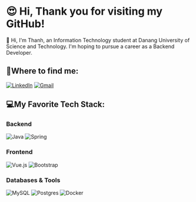 # 😍 Hi, Thank you for visiting my GitHub!
👋 Hi, I'm Thanh, an Information Technology student at Danang University of Science and Technology. I'm hoping to pursue a career as a Backend Developer.

## 👀Where to find me:
[![LinkedIn](https://img.shields.io/badge/LinkedIn-%230077B5.svg?style=for-the-badge&logo=linkedin&logoColor=white)](https://www.linkedin.com/in/v%C4%83n-c%C3%B4ng-ch%C3%AD-thanh-03b394310/) 
[![Gmail](https://img.shields.io/badge/Gmail-D14836?style=for-the-badge&logo=gmail&logoColor=white)](mailto:vancongchithanh2004@gmail.com)

## 💻My Favorite Tech Stack:

### Backend
![Java](https://img.shields.io/badge/java-%23ED8B00.svg?style=for-the-badge&logo=openjdk&logoColor=white) 
![Spring](https://img.shields.io/badge/spring-%23323330.svg?style=for-the-badge&logo=spring&logoColor=white) 
### Frontend
![Vue.js](https://img.shields.io/badge/vue.js-%2335495e.svg?style=for-the-badge&logo=vuedotjs&logoColor=%234FC08D) 
![Bootstrap](https://img.shields.io/badge/bootstrap-%23ffffff.svg?style=for-the-badge&logo=bootstrap&logoColor=black) 

### Databases & Tools
![MySQL](https://img.shields.io/badge/mysql-4479A1.svg?style=for-the-badge&logo=mysql&logoColor=white) 
![Postgres](https://img.shields.io/badge/postgres-%23316192.svg?style=for-the-badge&logo=postgresql&logoColor=white) 
![Docker](https://img.shields.io/badge/docker-%230db7ed.svg?style=for-the-badge&logo=docker&logoColor=white) 



<!-- Proudly created with GPRM ( https://gprm.itsvg.in ) -->
